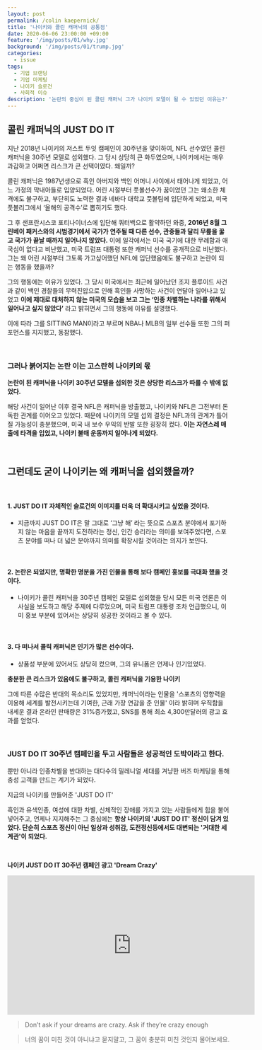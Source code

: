 ```yaml
---
layout: post
permalink: /colin kaepernick/
title: '나이키와 콜린 캐퍼닉의 공통점'
date: 2020-06-06 23:00:00 +09:00
feature: '/img/posts/01/why.jpg'
background: '/img/posts/01/trump.jpg'
categories:
  - issue
tags:
  - 기업 브랜딩
  - 기업 마케팅
  - 나이키 슬로건
  - 사회적 이슈
description: '논란의 중심이 된 콜린 캐퍼닉 그가 나이키 모델이 될 수 있었던 이유는?'
---
```


## 콜린 캐퍼닉의 JUST DO IT

지난 2018년 나이키의 저스트 두잇 캠페인이 30주년을 맞이하여, NFL 선수였던 콜린 캐퍼닉을 30주년 모델로 섭외했다. 그 당시 상당히 큰 화두였으며, 나이키에서는 매우 과감하고 어쩌면 리스크가 큰 선택이였다. 왜일까?



콜린 캐퍼닉은 1987년생으로 흑인 아버지와 백인 어머니 사이에서 태어나게 되었고, 어느 가정의 막내아들로 입양되었다. 어린 시절부터 풋볼선수가 꿈이었던 그는 왜소한 체격에도 불구하고, 부단히도 노력한 결과 네바다 대학교 풋볼팀에 입단하게 되었고, 미국 풋볼리그에서 ‘올해의 공격수’로 뽑히기도 했다.



그 후 샌프란시스코 포티나이너스에 입단해 쿼터백으로 활약하던 와중, **2016년 8월 그린베이 패커스와의 시범경기에서 국가가 연주될 때 다른 선수, 관중들과 달리 무릎을 꿇고 국가가 끝날 때까지 일어나지 않았다.** 이에 일각에서는 미국 국기에 대한 무례함과 애국심이 없다고 비난했고, 미국 트럼프 대통령 또한 캐퍼닉 선수를 공개적으로 비난했다. 그는 왜 어린 시절부터 그토록 가고싶어했던 NFL에 입단했음에도 불구하고 논란이 되는 행동을 했을까?



그의 행동에는 이유가 있었다. 그 당시 미국에서는 최근에 일어났던 조지 플루이드 사건과 같이 백인 경찰들의 무력진압으로 인해 흑인들 사망하는 사건이 연달아 일어나고 있었고 **이에 제대로 대처하지 않는 미국의 모습을 보고 그는 ‘인종 차별하는 나라를 위해서 일어나고 싶지 않았다’** 라고 밝히면서 그의 행동에 이유를 설명했다.



이에 따라 그를 SITTING MAN이라고 부르며 NBA나 MLB의 일부 선수들 또한 그의 퍼포먼스를 지지했고, 동참했다.

<br>

### 그러나 붉어지는 논란 이는 고스란히 나이키의 몫

**논란이 된 캐퍼닉을 나이키 30주년 모델을 섭외한 것은 상당한 리스크가 따를 수 밖에 없었다.**

해당 사건이 일어난 이후 결국 NFL은 캐퍼닉을 방출했고, 나이키와 NFL은 그전부터 돈독한 관계를 이어오고 있었다. 때문에 나이키의 모델 섭외 결정은 NFL과의 관계가 틀어질 가능성이 충분했으며, 미국 내 보수 우익의 반발 또한 굉장히 컸다. **이는 자연스레 매출에 타격을 입었고, 나이키 불매 운동까지 일어나게 되었다.**

<br>

## 그런데도 굳이 나이키는 왜 캐퍼닉을 섭외했을까?

​    

#### 1.  JUST DO IT 자체적인 슬로건의 이미지를 더욱 더 확대시키고 싶었을 것이다.

- 지금까지 JUST DO IT은 말 그대로 ‘그냥 해’ 라는 뜻으로 스포츠 분야에서 포기하지 않는 마음을 끝까지 도전하라는 정신, 인간 승리라는 의미를 보여주었다면, 스포츠 분야를 떠나 더 넓은 분야까지 의미를 확장시킬 것이라는 의지가 보인다.

  <br>

#### 2.  논란은 되었지만, 명확한 명분을 가진 인물을 통해 보다 캠페인 홍보를 극대화 했을 것이다.

- 나이키가 콜린 캐퍼닉을 30주년 캠페인 모델로 섭외했을 당시 모든 미국 언론은 이 사실을 보도하고 해당 주제에 다루었으며, 미국 트럼프 대통령 조차 언급했으니, 이미 홍보 부분에 있어서는 상당히 성공한 것이라고 볼 수 있다.

  <br>

#### 3.  다 떠나서 콜릭 캐퍼닉은 인기가 많은 선수이다.

- 상품성 부분에 있어서도 상당히 컸으며, 그의 유니폼은 언제나 인기있었다.



**충분한 큰 리스크가 있음에도 불구하고, 콜린 캐퍼닉을 기용한 나이키**

그에 따른 수많은 반대의 목소리도 있었지만, 캐퍼닉이라는 인물을 '스포츠의 영향력을 이용해 세계를 발전시키는데 기여한, 근래 가장 연감을 준 인물' 이라 밝히며 우직함을 내세운 결과 온라인 판매량은 31%증가했고, SNS를 통해 최소 4,300만달러의 광고 효과를 얻었다.

<br>

### JUST DO IT 30주년 캠페인을 두고 사람들은 성공적인 도박이라고 한다.

뿐만 아니라 인종차별을 반대하는 대다수의 밀레니얼 세대를 겨냥한 버즈 마케팅을 통해 충성 고객을 만드는 계기가 되었다.

지금의 나이키를 만들어준 'JUST DO IT'  

흑인과 유색인종, 여성에 대한 차별, 신체적인 장애를 가지고 있는 사람들에게 힘을 불어넣어주고, 언제나 지지해주는 그 중심에는 **항상 나이키의 'JUST DO IT' 정신이 담겨 있었다. 단순히 스포츠 정신이 아닌 일상과 성취감, 도전정신등에서도 대변되는 '거대한 세계관'이 되었다.**

<br>

**나이키 JUST DO IT 30주년 캠페인 광고 'Dream Crazy'**

<iframe width="560" height="315" src="https://www.youtube.com/embed/jBnseji3tBk" frameborder="0" allow="accelerometer; autoplay; encrypted-media; gyroscope; picture-in-picture" allowfullscreen></iframe>

> Don’t ask if your dreams are crazy. Ask if they’re crazy enough

> 너의 꿈이 미친 것이 아니냐고 묻지말고,  그 꿈이 충분히 미친 것인지 물어보세요.
